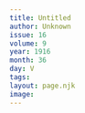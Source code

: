 ```yaml
---
title: Untitled
author: Unknown
issue: 16
volume: 9
year: 1916
month: 36
day: V
tags:
layout: page.njk
image:
---
```


